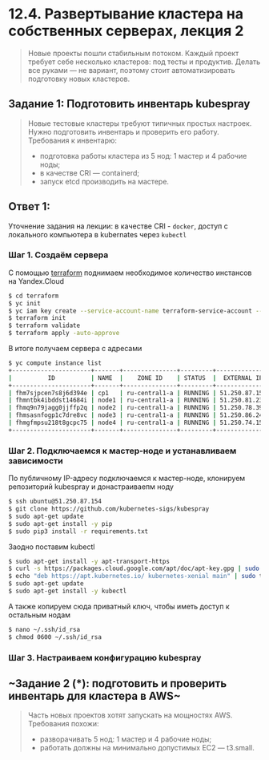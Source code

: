 # 12.4. Развертывание кластера на собственных серверах, лекция 2
>Новые проекты пошли стабильным потоком. Каждый проект требует себе несколько кластеров: под тесты и продуктив. Делать все руками — не вариант, поэтому стоит автоматизировать подготовку новых кластеров.

## Задание 1: Подготовить инвентарь kubespray
>Новые тестовые кластеры требуют типичных простых настроек. Нужно подготовить инвентарь и проверить его работу. Требования к инвентарю:
>* подготовка работы кластера из 5 нод: 1 мастер и 4 рабочие ноды;
>* в качестве CRI — containerd;
>* запуск etcd производить на мастере.

## Ответ 1:

Уточнение задания на лекции: в качестве CRI - `docker`, доступ с локального компьютера в kubernates через `kubectl`

### Шаг 1. Создаём сервера

С помощью [terraform](./terraform) поднимаем необходимое количество инстансов на Yandex.Cloud
```bash
$ cd terraform
$ yc init
$ yc iam key create --service-account-name terraform-service-account --output key.json
$ terraform init
$ terraform validate
$ terraform apply -auto-approve
```

В итоге получаем сервера с адресами
```bash
$ yc compute instance list
+----------------------+-------+---------------+---------+---------------+---------------+
|          ID          | NAME  |    ZONE ID    | STATUS  |  EXTERNAL IP  |  INTERNAL IP  |
+----------------------+-------+---------------+---------+---------------+---------------+
| fhm7sjpcen7s8j6d394e | cp1   | ru-central1-a | RUNNING | 51.250.87.154 | 192.168.10.25 |
| fhmntbk4ibddst14684i | node1 | ru-central1-a | RUNNING | 51.250.81.234 | 192.168.10.12 |
| fhmq9n79jagg0jjffp2q | node2 | ru-central1-a | RUNNING | 51.250.78.39  | 192.168.10.16 |
| fhmsasnfogp1c7dre8vc | node3 | ru-central1-a | RUNNING | 51.250.86.24  | 192.168.10.22 |
| fhmgfmpsu218t8gcpc75 | node4 | ru-central1-a | RUNNING | 51.250.74.150 | 192.168.10.18 |
+----------------------+-------+---------------+---------+---------------+---------------+
```


### Шаг 2. Подключаемся к мастер-ноде и устанавливаем зависимости

По публичному IP-адресу подключаемся к мастер-ноде, клонируем репозиторий kubespray и донастраиваепм ноду
```bash
$ ssh ubuntu@51.250.87.154
$ git clone https://github.com/kubernetes-sigs/kubespray
$ sudo apt-get update
$ sudo apt-get install -y pip
$ sudo pip3 install -r requirements.txt
```

Заодно поставим kubectl
```bash
$ sudo apt-get install -y apt-transport-https
$ curl -s https://packages.cloud.google.com/apt/doc/apt-key.gpg | sudo apt-key add -
$ echo "deb https://apt.kubernetes.io/ kubernetes-xenial main" | sudo tee -a /etc/apt/sources.list.d/kubernetes.list
$ sudo apt-get update
$ sudo apt-get install -y kubectl
```

А также копируем сюда приватный ключ, чтобы иметь доступ к остальным нодам
```bash
$ nano ~/.ssh/id_rsa
$ chmod 0600 ~/.ssh/id_rsa
```

### Шаг 3. Настраиваем конфигурацию kubespray



## ~Задание 2 (*): подготовить и проверить инвентарь для кластера в AWS~
>Часть новых проектов хотят запускать на мощностях AWS. Требования похожи:
>* разворачивать 5 нод: 1 мастер и 4 рабочие ноды;
>* работать должны на минимально допустимых EC2 — t3.small.
